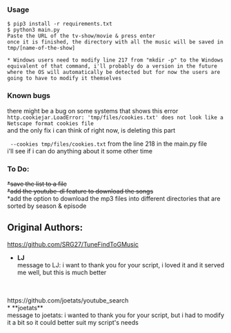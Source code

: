 ### Usage

```
$ pip3 install -r requirements.txt
$ python3 main.py
Paste the URL of the tv-show/movie & press enter
once it is finished, the directory with all the music will be saved in tmp/[name-of-the-show]

* Windows users need to modify line 217 from "mkdir -p" to the Windows equivalent of that command, i'll probably do a version in the future where the OS will automatically be detected but for now the users are going to have to modify it themselves

```
### Known bugs
there might be a bug on some systems that shows this error<br>
``` http.cookiejar.LoadError: 'tmp/files/cookies.txt' does not look like a Netscape format cookies file ```<br>
and the only fix i can think of right now, is deleting this part<br>

``` --cookies tmp/files/cookies.txt``` 
from the line 218 in the main.py file <br>
i'll see if i can do anything about it some other time<br>

### To Do:
<s>*save the list to a file </s><br>
<s>*add the youtube-dl feature to download the songs</s><br>
*add the option to download the mp3 files into different directories that are sorted by season & episode<br>

## Original Authors:
https://github.com/SRG27/TuneFindToGMusic
* **LJ**<br>
message to LJ: i want to thank you for your script, i loved it and it served me well, but this is much better
<br>
<br>
https://github.com/joetats/youtube_search <br>
* **joetats** <br>
message to joetats: i wanted to thank you for your script, but i had to modify it a bit so it could better suit my script's needs
